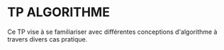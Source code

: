 # TP ALGORITHME
Ce TP vise à se familiariser avec différentes conceptions d'algorithme à travers divers cas pratique.
